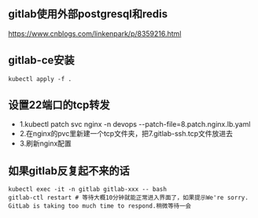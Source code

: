 ## gitlab使用外部postgresql和redis
https://www.cnblogs.com/linkenpark/p/8359216.html

## gitlab-ce安装
```
kubectl apply -f .
```

## 设置22端口的tcp转发
- 1.kubectl patch svc nginx -n devops --patch-file=8.patch.nginx.lb.yaml
- 2.在nginx的pvc里新建一个tcp文件夹，把7.gitlab-ssh.tcp文件放进去
- 3.刷新nginx配置

## 如果gitlab反复起不来的话
```
kubectl exec -it -n gitlab gitlab-xxx -- bash
gitlab-ctl restart # 等待大概10分钟就能正常进入界面了，如果提示We're sorry. GitLab is taking too much time to respond.稍微等待一会
```
